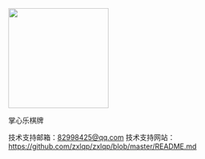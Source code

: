 <img src="http://logon1.shbp7.com/logo.jpg" width=200>

掌心乐棋牌

技术支持邮箱：82998425@qq.com
技术支持网站：https://github.com/zxlqp/zxlqp/blob/master/README.md
